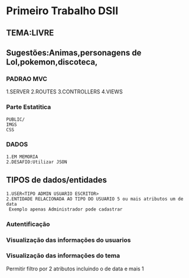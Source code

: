 # Primeiro Trabalho DSII
## TEMA:LIVRE
## Sugestões:Animas,personagens de Lol,pokemon,discoteca,
### PADRAO MVC
  1.SERVER
  2.ROUTES
  3.CONTROLLERS
  4.VIEWS
### Parte Estatitica
    PUBLIC/
    IMGS
    CSS
### DADOS
    1.EM MEMORIA
    2.DESAFIO:Utilizar JSON
   ## TIPOS de dados/entidades 
    1.USER<TIPO ADMIN USUARIO ESCRITOR>
    2.ENTIDADE RELACIONADA AO TIPO DO USUARIO 5 ou mais atributos um de data
     Exemplo apenas Administrador pode cadastrar
### Autentificação
### Visualização das informações do usuarios
### Visualização das informações do tema
  Permitir filtro por 2 atributos incluindo o de data e mais 1
